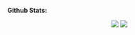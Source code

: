 
**Github Stats:**

<p align="center">
  
  <img src="https://github-readme-stats.vercel.app/api?username=jiru1997&show_icons=true&theme=merko&line_height=32">
  <img src="https://github-readme-stats.vercel.app/api/top-langs/?username=jiru1997&count_private=true&theme=merko">

</p>


